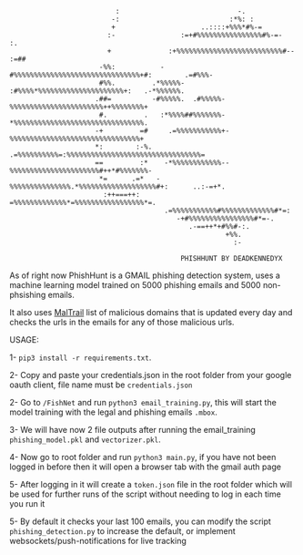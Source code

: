 ```                                                                                          
                          :                             -.                                        
                         -:                           :*%: :                                      
                         +                     ..::::+%%%*#%-=                                    
                        :-                :=+#%%%%%%%%%%%%%%%%#%-=-                    :.         
                        +              :+%%%%%%%%%%%%%%%%%%%%%%%%%%#--              :=##          
                      -%%:           -#%%%%%%%%%%%%%%%%%%%%%%%%%%%%%%%+#:        .=#%%%-          
                      #%%.         .*%%%%%-  :#%%%%*%%%%%%%%%%%%%%%%%%%%%+:   .-*%%%%%%.          
                     .##=          -#%%%%%.  .#%%%%%-%%%%%%%%%%%%%%%%%%%%%%%++%%%%%%%%+           
                      #.         .   :*%%%%##%%%%%%%-*%%%%%%%%%%%%%%%%%%%%%%%%%%%%%%%%.           
                     -+         =#     .=%%%%%%%%%%%+-%%%%%%%%%%%%%%%%%%%%%%%%%%%%%%%%+           
                     *:        :-%.     .=%%%%%%%%%%=:%%%%%%%%%%%%%%%%%%%%%%%%%%%%%%%%%=          
                     ==         :*    -*%%%%%%%%%%%%--%%%%%%%%%%%%%%%%%%%%%%#++*#%%%%%%%-         
                      *=      .=*   -%%%%%%%%%%%%%%%.*%%%%%%%%%%%%%%%%%%%#+:      ..:-=+*.        
                       :++===++:     =%%%%%%%%%%%%%*=%%%%%%%%%%%%%%%%%*=.                         
                                      .=%%%%%%%%%%%#%%%%%%%%%%%%%#*=:                             
                                         -+#%%%%%%%%%%%%%%%%#*=-.                                 
                                            .-==++*+#%%#-:.                                       
                                                     +%%.                                         
                                                       :-

                                          PHISHHUNT BY DEADKENNEDYX
```


As of right now PhishHunt is a GMAIL phishing detection system, uses a machine learning model trained on 5000 phishing emails and 5000 non-phsishing emails. 

It also uses [MalTrail](https://github.com/stamparm/maltrail?tab=readme-ov-file#blacklist) list of malicious domains that is updated every day and checks the urls in the emails for any of those malicious urls.


USAGE:

1- `pip3 install -r requirements.txt`.

2- Copy and paste your credentials.json in the root folder from your google oauth client, file name must be `credentials.json`

2- Go to `/FishNet` and run `python3 email_training.py`, this will start the model training with the legal and phishing emails `.mbox`.

3- We will have now 2 file outputs after running the email_training `phishing_model.pkl` and `vectorizer.pkl`.

4- Now go to root folder and run `python3 main.py`, if you have not been logged in before then it will open a browser tab with the gmail auth page

5- After logging in it will create a `token.json` file in the root folder which will be used for further runs of the script without needing to log in each time you run it

5- By default it checks your last 100 emails, you can modify the script `phishing_detection.py` to increase the default, or implement websockets/push-notifications for live tracking
